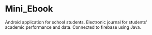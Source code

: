 # Mini_Ebook
Android application for school students. Electronic journal for students' academic performance and data. Connected to firebase using Java.
